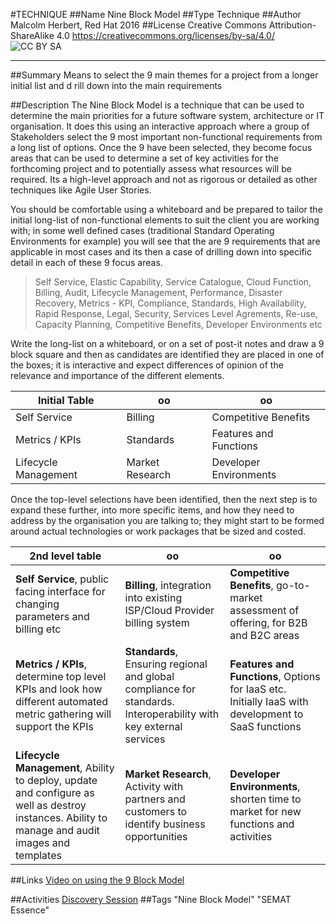 #TECHNIQUE
##Name
Nine Block Model
##Type
Technique
##Author
Malcolm Herbert, Red Hat 2016
##License
Creative Commons Attribution-ShareAlike 4.0
https://creativecommons.org/licenses/by-sa/4.0/
![CC BY SA](https://licensebuttons.net/l/by-sa/3.0/88x31.png)

----------
##Summary
Means to select the 9 main themes for a project from a longer initial list and d
rill down into the main requirements

##Description
The Nine Block Model is a technique that can be used to determine the main priorities for a future software system, architecture or IT organisation. It does this using an interactive approach where a group of Stakeholders select the 9 most important non-functional requirements from a long list of options.  Once the 9 have been selected, they become focus areas that can be used to determine a set of key activities for the forthcoming project and to potentially assess what resources will be required. Its a high-level approach and not as rigorous or detailed as other techniques like Agile User Stories.

You should be comfortable using a whiteboard and be prepared to tailor the initial long-list of non-functional elements to suit the client you are working with; in some well defined cases (traditional Standard Operating Environments for example) you will see that the are 9 requirements that are applicable in most cases and its then a case of drilling down into specific detail in each of these 9 focus areas. 


> Self Service, Elastic Capability, Service Catalogue, Cloud Function,
> Billing, Audit, Lifecycle Management, Performance, Disaster Recovery,
> Metrics - KPI, Compliance, Standards, High Availability, Rapid
> Response, Legal, Security, Services Level Agrements, Re-use, Capacity
> Planning, Competitive Benefits, Developer Environments etc

Write the long-list on a whiteboard, or on a set of post-it notes and draw a 9 block square and then as candidates are identified they are placed in one of the boxes; it is interactive and expect differences of opinion of the relevance and importance of the different elements.

Initial Table | oo  | oo 
---|---|---
Self Service | Billing | Competitive Benefits 
Metrics / KPIs  | Standards | Features and Functions
Lifecycle Management  | Market Research | Developer Environments

Once the top-level selections have been identified, then the next step is to expand these further, into more specific items, and how they need to address by the organisation you are talking to; they might start to be formed around actual technologies or work packages that be sized and costed. 


2nd level table | oo | oo
---|---|---
**Self Service**, public facing interface for changing parameters and billing etc | **Billing**, integration into existing ISP/Cloud Provider billing system | **Competitive Benefits**, go-to-market assessment of offering, for B2B and B2C areas 
**Metrics / KPIs**, determine top level KPIs and look how different automated metric gathering will support the KPIs | **Standards**, Ensuring regional and global compliance for standards. Interoperability with key external services | **Features and Functions**, Options for IaaS etc. Initially IaaS with development to SaaS functions
**Lifecycle Management**, Ability to deploy, update and configure as well as destroy instances. Ability to manage and audit images and templates  | **Market Research**, Activity with partners and customers to identify business opportunities  | **Developer Environments**, shorten time to market for new functions and activities 

##Links
[Video on using the 9 Block Model](https://mojo.redhat.com/videos/925184)

##Activities
[Discovery Session](https://github.com/SEMAT-Exists-Org/content-activities/blob/master/discovery-session.md) 
##Tags
"Nine Block Model" "SEMAT Essence"



